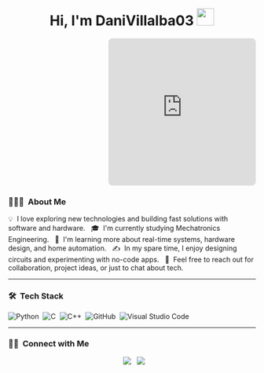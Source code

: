 <h1 align="center"><b>Hi, I'm DaniVillalba03</b> <img src="https://media.giphy.com/media/hvRJCLFzcasrR4ia7z/giphy.gif" width="35"></h1>

<p align="right">
  <iframe src="https://ruwix.com/widget/3d/" width="300" height="300" frameborder="0" style="border-radius: 8px;"></iframe>
</p>

### 👨🏻‍💻 &nbsp;About Me

💡 &nbsp;I love exploring new technologies and building fast solutions with software and hardware.  
🎓 &nbsp;I'm currently studying Mechatronics Engineering.  
🌱 &nbsp;I'm learning more about real-time systems, hardware design, and home automation.  
✍️ &nbsp;In my spare time, I enjoy designing circuits and experimenting with no-code apps.  
💬 &nbsp;Feel free to reach out for collaboration, project ideas, or just to chat about tech.

---

### 🛠 &nbsp;Tech Stack

![Python](https://img.shields.io/badge/-Python-05122A?style=flat&logo=python)&nbsp;
![C](https://img.shields.io/badge/-C-05122A?style=flat&logo=C&logoColor=A8B9CC)&nbsp;
![C++](https://img.shields.io/badge/-C++-05122A?style=flat&logo=C%2B%2B&logoColor=00599C)&nbsp;
![GitHub](https://img.shields.io/badge/-GitHub-05122A?style=flat&logo=github)&nbsp;
![Visual Studio Code](https://img.shields.io/badge/-Visual%20Studio%20Code-05122A?style=flat&logo=visual-studio-code&logoColor=007ACC)

---

### 🤝🏻 &nbsp;Connect with Me

<p align="center">
  <a href="https://www.linkedin.com/in/danivillalba03/"><img src="https://img.shields.io/badge/-Daniel%20Villalba-0077B5?style=flat&logo=Linkedin&logoColor=white"/></a>
  <a href="https://www.instagram.com/danivillalba03/"><img src="https://img.shields.io/badge/-@danivillalba03-E4405F?style=flat&logo=Instagram&logoColor=white"/></a>
</p>
